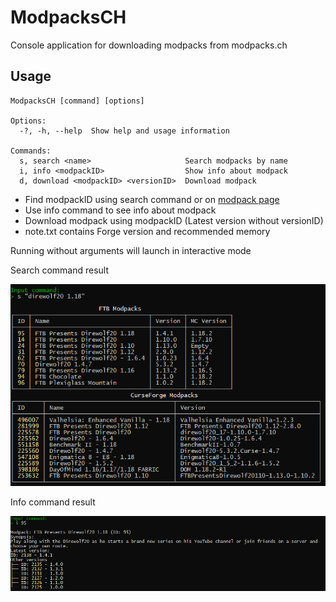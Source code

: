 # ModpacksCH

Console application for downloading modpacks from modpacks.ch

## Usage

```console
ModpacksCH [command] [options]

Options:
  -?, -h, --help  Show help and usage information

Commands:
  s, search <name>                     Search modpacks by name
  i, info <modpackID>                  Show info about modpack
  d, download <modpackID> <versionID>  Download modpack
```

* Find modpackID using search command or on [modpack page](https://feed-the-beast.com/modpack)  
* Use info command to see info about modpack
* Download modpack using modpackID (Latest version without versionID)
* note.txt contains Forge version and recommended memory

Running without arguments will launch in interactive mode

Search command result

![search command](./assets/search.png)

Info command result

![info command](./assets/info.png)
